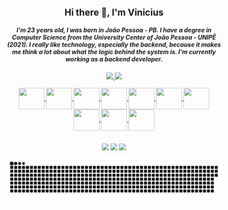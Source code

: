 <div  align="center">
  <h2> Hi there 👋, I'm Vinicius </h2>
  <h5>I'm 23 years old, I was born in João Pessoa - PB. I have a degree in Computer Science from the University Center of João Pessoa - UNIPÊ (2021). I really like technology, especially the backend, because it makes me think a lot about what the logic behind the system is. I'm currently working as a backend developer.<h5>
</div>

<div align="center">
  <a href="https://github.com/viniciiusfn">
  <img height="160em" src="https://github-readme-stats.vercel.app/api?username=viniciius083&show_icons=true&theme=tokyonight&include_all_commits=true&count_private=true"/>
  <img  height="160em" src="https://github-readme-stats.vercel.app/api/top-langs/?username=viniciius083&layout=compact&langs_count=7&theme=tokyonight"/>
</div>

<div style="display: inline_block" align="center"><br>
  <img align="center" height="50" width="60" src="https://cdn.jsdelivr.net/gh/devicons/devicon/icons/java/java-original-wordmark.svg">
  <img align="center" height="50" width="60" src="https://cdn.jsdelivr.net/gh/devicons/devicon/icons/nodejs/nodejs-original.svg">
  <img align="center" height="50" width="60" src="https://cdn.jsdelivr.net/gh/devicons/devicon/icons/python/python-original-wordmark.svg">
  <img align="center" height="50" width="60" src="https://cdn.jsdelivr.net/gh/devicons/devicon/icons/mysql/mysql-original.svg">
  <img align="center" height="50" width="60" src="https://cdn.jsdelivr.net/gh/devicons/devicon/icons/mongodb/mongodb-original.svg">
  <img align="center" height="50" width="60"  src="https://cdn.jsdelivr.net/gh/devicons/devicon/icons/docker/docker-original.svg" />
  <img align="center" height="50" width="60" src="https://cdn.jsdelivr.net/gh/devicons/devicon/icons/html5/html5-original.svg">
  <img align="center" height="50" width="60" src="https://cdn.jsdelivr.net/gh/devicons/devicon/icons/css3/css3-original.svg">
  <img align="center" height="50" width="60" src="https://cdn.jsdelivr.net/gh/devicons/devicon/icons/react/react-original.svg">
  <img align="center" height="50" width="60" src="https://cdn.jsdelivr.net/gh/devicons/devicon/icons/git/git-original.svg" />
</div>

##

<div style="display: inline_block" align="center"> 
  <a align="center" href="https://instagram.com/viniciius83" target="_blank"><img src="https://img.shields.io/badge/-Instagram-%23E4405F?style=for-the-badge&logo=instagram&logoColor=white" target="_blank"></a>
  <a href = "mailto:viniciius83@gmail.com"><img src="https://img.shields.io/badge/-Gmail-%23333?style=for-the-badge&logo=gmail&logoColor=white" target="_blank"></a>
  <a href="https://www.linkedin.com/in/vinicius-freitas-do-nascimento-b6a891149/" target="_blank"><img src="https://img.shields.io/badge/-LinkedIn-%230077B5?style=for-the-badge&logo=linkedin&logoColor=white" target="_blank"></a> 
  
  ![Snake animation](https://github.com/viniciius083/viniciius083/blob/output/github-contribution-grid-snake.svg)
</div>
